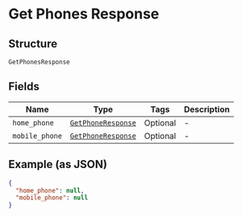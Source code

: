 
# Get Phones Response

## Structure

`GetPhonesResponse`

## Fields

| Name | Type | Tags | Description |
|  --- | --- | --- | --- |
| `home_phone` | [`GetPhoneResponse`](../../doc/models/get-phone-response.md) | Optional | - |
| `mobile_phone` | [`GetPhoneResponse`](../../doc/models/get-phone-response.md) | Optional | - |

## Example (as JSON)

```json
{
  "home_phone": null,
  "mobile_phone": null
}
```

